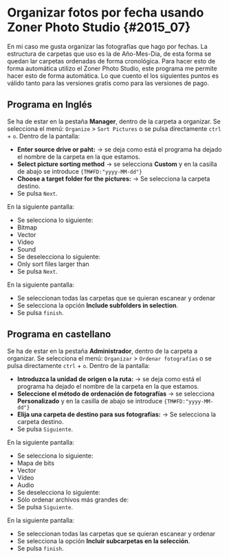 
# Organizar fotos por fecha usando Zoner Photo Studio {#2015_07}

En mi caso me gusta organizar las fotografías que hago por fechas. La estructura de carpetas que uso es la de Año-Mes-Dia, de esta forma se quedan lar carpetas ordenadas de forma cronológica.
Para hacer esto de forma automática utilizo el Zoner Photo Studio, este programa me permite hacer esto de forma automática.
Lo que cuento el los siguientes puntos es válido tanto para las versiones gratis como para las versiones de pago.

## Programa en Inglés

Se ha de estar en la pestaña **Manager**, dentro de la carpeta a organizar.
Se selecciona el menú: `Organize` > `Sort Pictures` o se pulsa directamente `ctrl` + `o`.
Dentro de la pantalla:

* **Enter source drive or paht:** -> se deja como está el programa ha dejado el nombre de la carpeta en la que estamos.
* **Select picture sorting method** -> se selecciona **Custom** y en la casilla de abajo se introduce `{TM#FD:"yyyy-MM-dd"} `
* **Choose a target folder for the pictures:** -> Se selecciona la carpeta destino.
* Se pulsa `Next`.

En la siguiente pantalla:

* Se selecciona lo siguiente:
 * Bitmap
 * Vector
 * Video
 * Sound
* Se deselecciona lo siguiente:
 * Only sort files larger than
* Se pulsa `Next`.

En la siguiente pantalla:

* Se seleccionan todas las carpetas que se quieran escanear y ordenar
* Se selecciona la opción **Include subfolders in selection**.
* Se pulsa `finish`.

## Programa en castellano

Se ha de estar en la pestaña **Administrador**, dentro de la carpeta a organizar.
Se selecciona el menú: `Organizar` > `Ordenar fotografías` o se pulsa directamente `ctrl` + `o`.
Dentro de la pantalla:

* **Introduzca la unidad de origen o la ruta:** -> se deja como está el programa ha dejado el nombre de la carpeta en la que estamos.
* **Seleccione el método de ordenación de fotografías** -> se selecciona **Personalizado** y en la casilla de abajo se introduce `{TM#FD:"yyyy-MM-dd"} `
* **Elija una carpeta de destino para sus fotografías:** -> Se selecciona la carpeta destino.
* Se pulsa `Siguiente`.

En la siguiente pantalla:

* Se selecciona lo siguiente:
 * Mapa de bits
 * Vector
 * Vídeo
 * Audio
* Se deselecciona lo siguiente:
 * Sólo ordenar archivos más grandes de:
* Se pulsa `Siguiente`.

En la siguiente pantalla:

* Se seleccionan todas las carpetas que se quieran escanear y ordenar
* Se selecciona la opción **Incluir subcarpetas en la selección**.
* Se pulsa `finish`.
